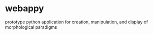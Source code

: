 # webappy
prototype python application for creation, manipulation, and display of morphological paradigms
